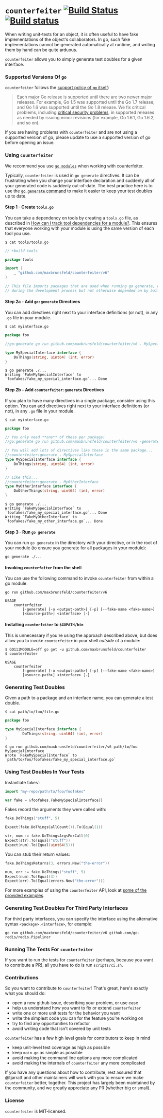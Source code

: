 # `counterfeiter` [![Build Status](https://travis-ci.org/maxbrunsfeld/counterfeiter.svg?branch=master)](https://travis-ci.org/maxbrunsfeld/counterfeiter) [![Build status](https://ci.appveyor.com/api/projects/status/0j2v7pt06lp9yanm/branch/master?svg=true)](https://ci.appveyor.com/project/maxbrunsfeld/counterfeiter/branch/master)

When writing unit-tests for an object, it is often useful to have fake implementations
of the object's collaborators. In go, such fake implementations cannot be generated
automatically at runtime, and writing them by hand can be quite arduous.

`counterfeiter` allows you to simply generate test doubles for a given interface.

### Supported Versions Of `go`

`counterfeiter` follows the [support policy of `go` itself](https://golang.org/doc/devel/release.html#policy):

> Each major Go release is supported until there are two newer major releases. For example, Go 1.5 was supported until the Go 1.7 release, and Go 1.6 was supported until the Go 1.8 release. We fix critical problems, including [critical security problems](https://golang.org/security), in supported releases as needed by issuing minor revisions (for example, Go 1.6.1, Go 1.6.2, and so on).

If you are having problems with `counterfeiter` and are not using a supported version of go, please update to use a supported version of go before opening an issue.

### Using `counterfeiter`

We recommend you use [`go modules`](https://blog.golang.org/using-go-modules) when working with counterfeiter.

Typically, `counterfeiter` is used in `go generate` directives. It can be frustrating when you change your interface declaration and suddenly all of your generated code is suddenly out-of-date. The best practice here is to use the [`go generate` command](https://blog.golang.org/generate) to make it easier to keep your test doubles up to date.

#### Step 1 - Create `tools.go`

You can take a dependency on tools by creating a `tools.go` file, as described in [How can I track tool dependencies for a module?](https://github.com/golang/go/wiki/Modules#how-can-i-track-tool-dependencies-for-a-module). This ensures that everyone working with your module is using the same version of each tool you use.

```shell
$ cat tools/tools.go
```

```go
// +build tools

package tools

import (
	_ "github.com/maxbrunsfeld/counterfeiter/v6"
)

// This file imports packages that are used when running go generate, or used
// during the development process but not otherwise depended on by built code.
```

#### Step 2a - Add `go:generate` Directives

You can add directives right next to your interface definitions (or not), in any `.go` file in your module.

```shell
$ cat myinterface.go
```

```go
package foo

//go:generate go run github.com/maxbrunsfeld/counterfeiter/v6 . MySpecialInterface

type MySpecialInterface interface {
	DoThings(string, uint64) (int, error)
}
```

```shell
$ go generate ./...
Writing `FakeMySpecialInterface` to `foofakes/fake_my_special_interface.go`... Done
```

#### Step 2b - Add `counterfeiter:generate` Directives

If you plan to have many directives in a single package, consider using this
option. You can add directives right next to your interface definitions
(or not), in any `.go` file in your module.

```shell
$ cat myinterface.go
```

```go
package foo

// You only need **one** of these per package!
//go:generate go run github.com/maxbrunsfeld/counterfeiter/v6 -generate

// You will add lots of directives like these in the same package...
//counterfeiter:generate . MySpecialInterface
type MySpecialInterface interface {
	DoThings(string, uint64) (int, error)
}

// Like this...
//counterfeiter:generate . MyOtherInterface
type MyOtherInterface interface {
	DoOtherThings(string, uint64) (int, error)
}
```

```shell
$ go generate ./...
Writing `FakeMySpecialInterface` to `foofakes/fake_my_special_interface.go`... Done
Writing `FakeMyOtherInterface` to `foofakes/fake_my_other_interface.go`... Done
```

#### Step 3 - Run `go generate`

You can run `go generate` in the directory with your directive, or in the root of your module (to ensure you generate for all packages in your module):

```shell
go generate ./...
```

#### Invoking `counterfeiter` from the shell

You can use the following command to invoke `counterfeiter` from within a go module:

```shell
go run github.com/maxbrunsfeld/counterfeiter/v6

USAGE
	counterfeiter
		[-generate] [-o <output-path>] [-p] [--fake-name <fake-name>]
		[<source-path>] <interface> [-]
```

#### Installing `counterfeiter` to `$GOPATH/bin`

This is unnecessary if you're using the approach described above, but does allow you to invoke `counterfeiter` in your shell _outside_ of a module:

```shell
$ GO111MODULE=off go get -u github.com/maxbrunsfeld/counterfeiter
$ counterfeiter

USAGE
	counterfeiter
		[-generate] [-o <output-path>] [-p] [--fake-name <fake-name>]
		[<source-path>] <interface> [-]
```

### Generating Test Doubles

Given a path to a package and an interface name, you can generate a test double.

```shell
$ cat path/to/foo/file.go
```

```go
package foo

type MySpecialInterface interface {
		DoThings(string, uint64) (int, error)
}
```

```shell
$ go run github.com/maxbrunsfeld/counterfeiter/v6 path/to/foo MySpecialInterface
Wrote `FakeMySpecialInterface` to `path/to/foo/foofakes/fake_my_special_interface.go`
```

### Using Test Doubles In Your Tests

Instantiate fakes`:

```go
import "my-repo/path/to/foo/foofakes"

var fake = &foofakes.FakeMySpecialInterface{}
```

Fakes record the arguments they were called with:

```go
fake.DoThings("stuff", 5)

Expect(fake.DoThingsCallCount()).To(Equal(1))

str, num := fake.DoThingsArgsForCall(0)
Expect(str).To(Equal("stuff"))
Expect(num).To(Equal(uint64(5)))
```

You can stub their return values:

```go
fake.DoThingsReturns(3, errors.New("the-error"))

num, err := fake.DoThings("stuff", 5)
Expect(num).To(Equal(3))
Expect(err).To(Equal(errors.New("the-error")))
```

For more examples of using the `counterfeiter` API, look at [some of the provided examples](https://github.com/maxbrunsfeld/counterfeiter/blob/master/generated_fakes_test.go).

### Generating Test Doubles For Third Party Interfaces

For third party interfaces, you can specify the interface using the alternative syntax `<package>.<interface>`, for example:

```shell
go run github.com/maxbrunsfeld/counterfeiter/v6 github.com/go-redis/redis.Pipeliner
```

### Running The Tests For `counterfeiter`

If you want to run the tests for `counterfeiter` (perhaps, because you want to contribute a PR), all you have to do is run `scripts/ci.sh`.

### Contributions

So you want to contribute to `counterfeiter`! That's great, here's exactly what you should do:

- open a new github issue, describing your problem, or use case
- help us understand how you want to fix or extend `counterfeiter`
- write one or more unit tests for the behavior you want
- write the simplest code you can for the feature you're working on
- try to find any opportunities to refactor
- avoid writing code that isn't covered by unit tests

`counterfeiter` has a few high level goals for contributors to keep in mind

- keep unit-level test coverage as high as possible
- keep `main.go` as simple as possible
- avoid making the command line options any more complicated
- avoid making the internals of `counterfeiter` any more complicated

If you have any questions about how to contribute, rest assured that @tjarratt and other maintainers will work with you to ensure we make `counterfeiter` better, together. This project has largely been maintained by the community, and we greatly appreciate any PR (whether big or small).

### License

`counterfeiter` is MIT-licensed.
